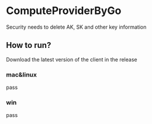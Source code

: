 # ComputeProviderByGo
Security needs to delete AK, SK and other key information

## How to run? 
Download the latest version of the client in the release

### mac&linux
pass

### win
pass

